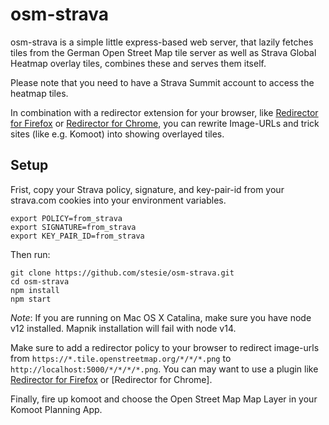 osm-strava
==========

osm-strava is a simple little express-based web server, that lazily fetches tiles from the German Open Street Map tile server as well as Strava Global Heatmap overlay tiles, combines these and serves them itself.

Please note that you need to have a Strava Summit account to access the heatmap tiles.

In combination with a redirector extension for your browser, like [Redirector for Firefox](https://addons.mozilla.org/de/firefox/addon/redirector/) or [Redirector for Chrome](https://chrome.google.com/webstore/detail/redirector/ocgpenflpmgnfapjedencafcfakcekcd), you can rewrite Image-URLs and trick sites (like e.g. Komoot) into showing overlayed tiles.

Setup
-----

Frist, copy your Strava policy, signature, and key-pair-id from your strava.com cookies into your environment variables.

```
export POLICY=from_strava
export SIGNATURE=from_strava
export KEY_PAIR_ID=from_strava
```

Then run:

```
git clone https://github.com/stesie/osm-strava.git
cd osm-strava
npm install
npm start
```

_Note_: If you are running on Mac OS X Catalina, make sure you have node v12 installed. Mapnik installation will fail with node v14.

Make sure to add a redirector policy to your browser to redirect image-urls from `https://*.tile.openstreetmap.org/*/*/*.png` to `http://localhost:5000/*/*/*/*.png`. You can may want to use a plugin like [Redirector for Firefox](https://addons.mozilla.org/de/firefox/addon/redirector/) or [Redirector for Chrome].

Finally, fire up komoot and choose the Open Street Map Map Layer in your Komoot Planning App.
